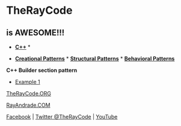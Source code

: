 # TheRayCode
## is AWESOME!!!

* **[C++](../README.md)** * 

* **[Creational Patterns](./Creational/README.md)** * **[Structural Patterns](./Structural/README.md)** * **[Behavioral Patterns](./Behavioral/README.md)**


**C++ Builder section pattern**

* [Example 1](./BR1/README.md)


[TheRayCode.ORG](https://www.TheRayCode.org)

[RayAndrade.COM](https://www.RayAndrade.com)


[Facebook](https://www.facebook.com/TheRayCode/) | [Twitter @TheRayCode](https://www.twitter.com/TheRayCode/) | [YouTube](https://www.youtube.com/AndradeRay/)

